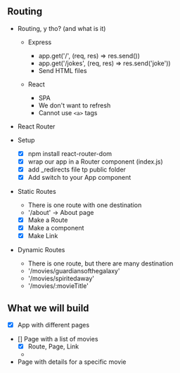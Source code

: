 ## Routing

- Routing, y tho? (and what is it)

  - Express

    - app.get('/', (req, res) => res.send())
    - app.get('/jokes', (req, res) => res.send('joke'))
    - Send HTML files

  - React
    - SPA
    - We don't want to refresh
    - Cannot use `<a>` tags

- React Router
- Setup

  - [x] npm install react-router-dom
  - [x] wrap our app in a Router component (index.js)
  - [x] add \_redirects file tp public folder
  - [x] Add switch to your App component

- Static Routes
  - There is one route with one destination
  - '/about' -> About page
  - [x] Make a Route
  - [x] Make a component
  - [x] Make Link
- Dynamic Routes
  - There is one route, but there are many destination
  - '/movies/guardiansofthegalaxy'
  - '/movies/spiritedaway'
  - '/movies/:movieTitle'

## What we will build

- [x] App with different pages
- [] Page with a list of movies
  - [x] Route, Page, Link
  -
- Page with details for a specific movie
